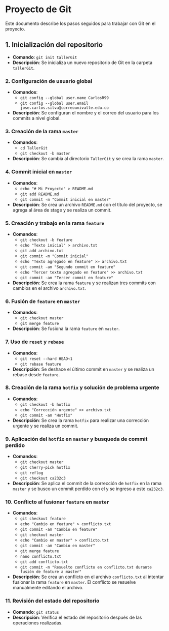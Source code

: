 # Proyecto de Git

Este documento describe los pasos seguidos para trabajar con Git en el proyecto.

## 1. Inicialización del repositorio

- **Comando**: `git init tallerGit`
- **Descripción**: Se inicializa un nuevo repositorio de Git en la carpeta `tallerGit`.

### 2. Configuración de usuario global

- **Comandos**:
  - `git config --global user.name CarlosR99`
  - `git config --global user.email jose.carlos.silva@correounivalle.edu.co`
- **Descripción**: Se configuran el nombre y el correo del usuario para los commits a nivel global.

### 3. Creación de la rama `master`

- **Comandos**:
  - `cd TallerGit`
  - `git checkout -b master`
- **Descripción**: Se cambia al directorio `TallerGit` y se crea la rama `master`.

### 4. Commit inicial en `master`

- **Comandos**:
  - `echo "# Mi Proyecto" > README.md`
  - `git add README.md`
  - `git commit -m "Commit inicial en master"`
- **Descripción**: Se crea un archivo `README.md` con el título del proyecto, se agrega al área de stage y se realiza un commit.

### 5. Creación y trabajo en la rama `feature`

- **Comandos**:
  - `git checkout -b feature`
  - `echo "Texto inicial" > archivo.txt`
  - `git add archivo.txt`
  - `git commit -m "Commit inicial"`
  - `echo "Texto agregado en feature" >> archivo.txt`
  - `git commit -am "Segundo commit en feature"`
  - `echo "Tercer texto agregado en feature" >> archivo.txt`
  - `git commit -am "Tercer commit en feature"`
- **Descripción**: Se crea la rama `feature` y se realizan tres commits con cambios en el archivo `archivo.txt`.

### 6. Fusión de `feature` en `master`

- **Comandos**:
  - `git checkout master`
  - `git merge feature`
- **Descripción**: Se fusiona la rama `feature` en `master`.

### 7. Uso de `reset` y `rebase`

- **Comandos**:
  - `git reset --hard HEAD~1`
  - `git rebase feature`
- **Descripción**: Se deshace el último commit en `master` y se realiza un rebase desde `feature`.

### 8. Creación de la rama `hotfix` y solución de problema urgente

- **Comandos**:
  - `git checkout -b hotfix`
  - `echo "Corrección urgente" >> archivo.txt`
  - `git commit -am "Hotfix"`
- **Descripción**: Se crea la rama `hotfix` para realizar una corrección urgente y se realiza un commit.

### 9. Aplicación del `hotfix` en `master` y busqueda de commit perdido

- **Comandos**:
  - `git checkout master`
  - `git cherry-pick hotfix`
  - `git reflog`
  - `git checkout ca232c3`
- **Descripción**: Se aplica el commit de la corrección de `hotfix` en la rama `master` y se busco un commit perdido con el y se ingreso a este `ca232c3`.

### 10. Conflicto al fusionar `feature` en `master`

- **Comandos**:
  - `git checkout feature`
  - `echo "Cambio en feature" > conflicto.txt`
  - `git commit -am "Cambio en feature"`
  - `git checkout master`
  - `echo "Cambio en master" > conflicto.txt`
  - `git commit -am "Cambio en master"`
  - `git merge feature`
  - `nano conflicto.txt`
  - `git add conflicto.txt`
  - `git commit -m "Resuelto conflicto en conflicto.txt durante fusión de feature a master"`
- **Descripción**: Se crea un conflicto en el archivo `conflicto.txt` al intentar fusionar la rama `feature` en `master`. El conflicto se resuelve manualmente editando el archivo.

### 11. Revisión del estado del repositorio

- **Comando**: `git status`
- **Descripción**: Verifica el estado del repositorio después de las operaciones realizadas.

